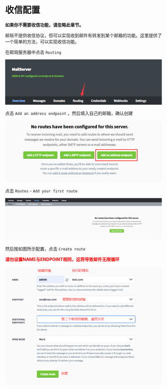 # 收信配置

**如果你不需要收信功能，请忽略此章节。**

邮局不提供收信协议，但可以实现收到邮件有转发到某个邮箱的功能。这里提供了一个简单的方法，可以实现收信功能。

在邮局服务器中点击 `Routing`

![](/assets/images/receive-1.png)

点击 `Add an address endpoint` ，然后填入自己的邮箱，确认创建

![](/assets/images/receive-2.png)

点击 `Routes` - `Add your first route`

![](/assets/images/receive-3.png)

然后按如图所示配置，点击 `Create route`

**<span style="color:red;">请勿设置NAME与ENDPOINT相同，这将导致邮件无限循环</span>**

![](/assets/images/receive-4.png)